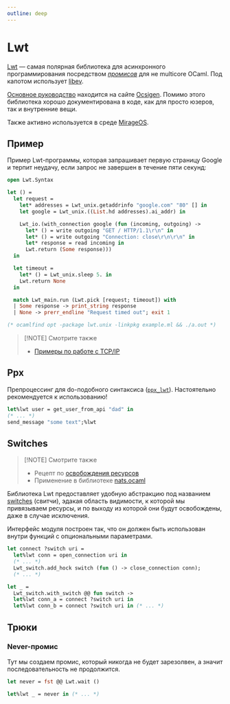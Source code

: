 ```yaml
---
outline: deep
---
```


# Lwt

[Lwt](https://github.com/ocsigen/lwt) &mdash; самая полярная библиотека для асинхронного программирования посредством [*промисов*](https://cs3110.github.io/textbook/chapters/ds/promises.html) для не multicore OCaml. Под капотом использует [libev].

[Основное руководство](http://ocsigen.org/lwt/latest/manual/manual) находится на сайте [Ocsigen]. Помимо этого библиотека
хорошо документирована в коде, как для просто юзеров, так и внутренние вещи.

Также активно используется в среде [MirageOS].

## Пример 

Пример Lwt-программы, которая запрашивает первую страницу Google и терпит неудачу, если запрос не завершен в течение пяти секунд:

```ocaml
open Lwt.Syntax

let () =
  let request =
    let* addresses = Lwt_unix.getaddrinfo "google.com" "80" [] in
    let google = Lwt_unix.((List.hd addresses).ai_addr) in

    Lwt_io.(with_connection google (fun (incoming, outgoing) ->
      let* () = write outgoing "GET / HTTP/1.1\r\n" in
      let* () = write outgoing "Connection: close\r\n\r\n" in
      let* response = read incoming in
      Lwt.return (Some response)))
  in

  let timeout =
    let* () = Lwt_unix.sleep 5. in
    Lwt.return None
  in

  match Lwt_main.run (Lwt.pick [request; timeout]) with
  | Some response -> print_string response
  | None -> prerr_endline "Request timed out"; exit 1

(* ocamlfind opt -package lwt.unix -linkpkg example.ml && ./a.out *)
```

> [!NOTE] Смотрите также
> - [Примеры по работе с TCP/IP](../../in-examples/tcp-ip.md#с-помощью-lwt)


## Ppx

Препроцессинг для do-подобного синтаксиса ([`ppx_lwt`](https://ocsigen.org/lwt/4.1.0/api/Ppx_lwt)). Настоятельно рекомендуется к использованию!
```ocaml
let%lwt user = get_user_from_api "dad" in
(* ... *)
send_message "some text";%lwt
```

## Switches

> [!NOTE] Смотрите также
> - Рецепт по [освобождения ресурсов](../../recipes/dispose-resources.md)
> - Применение в библиотеке [nats.ocaml](../web/nats-ocaml.md)

Библиотека Lwt предоставляет удобную абстракцию под названием [switches](https://ocsigen.org/lwt/latest/api/Lwt_switch) 
(свитчи), эдакая область видимости, к которой мы привязываем ресурсы, и по выходу из которой они будут 
освобождены, даже в случае исключения. 

Интерфейс модуля построен так, что он должен быть использован внутри функций с опциональными параметрами.

```ocaml
let connect ?switch uri = 
  let%lwt conn = open_connection uri in 
  (* ... *)
  Lwt_switch.add_hock switch (fun () -> close_connection conn);
  (* ... *)
```

```ocaml
let _ = 
  Lwt_switch.with_switch @@ fun switch ->
  let%lwt conn_a = connect ?switch uri in 
  let%lwt conn_b = connect ?switch uri in (* ... *)
```

[MirageOS]: https://mirage.io/ 
[Ocsigen]: https://ocsigen.org/home/intro.html
[libev]: http://software.schmorp.de/pkg/libev.html

## Трюки

### Never-промис

Тут мы создаем промис, который никогда не будет зарезолвен, а значит последовательность 
не продолжится.  

```ocaml
let never = fst @@ Lwt.wait ()
```
```ocaml
let%lwt _ = never in (* ... *)
```
